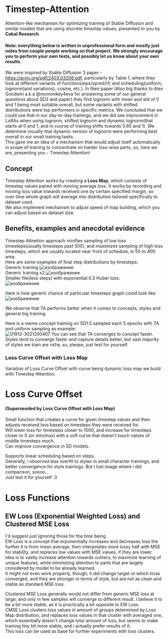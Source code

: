 # Timestep-Attention  
Attention-like mechanism for optimizing training of Stable Diffusion and similar models that are using discrete timestep values, presented to you by **Cabal Research**.  
  
#### Note: everything below is written in unprofessional form and mostly just notes from couple people working on that project. We strongly encourage you to perform your own tests, and possibly let us know about your own results.

We were inspired by Stable Diffusion 3 paper - https://arxiv.org/pdf/2403.03206.pdf, particularly by Table 1, where they look at different variants of functions(eps/vpred/rf) and scheduling(uniform, lognorm(and variations), cosine, etc.). In their paper (Also big thanks to Alex Goodwin a.k.a @mcmonkey4eva  for answering some of our general questions about SD3 and paper) they find lognorm with mean and std of 0 and 1 being most suitable overall, but some variants with shifted distributions were top performers in specific metrics. We concluded that we could use that in our day-to-day trainings, and we did see improvement in LoRAs when using lognorm, shifted lognorm and dynamic lognorm(that starts at 0 and 1, and in course of training shifts towards 0.65 and 1). We determine visually that dynamic version of lognorm were performing best overall in our small training tasks.  
This gave me an idea of a mechanism that would adjust itself automatically in scope of training to concentrate on harder loss-wise parts, so, here we are, presenting you - Timestep Attention!  
## Concept  
Timestep Attention works by creating a **Loss Map**, which consists of timestep values paired with moving average loss. It works by recording and moving loss value towards received one by certain specified margin, so over time whole graph will average into distribution tailored specifically to dataset used.  
We also implement mechanism to adjust speed of map building, which you can adjust based on dataset size.  
## Benefits, examples and anecdotal evidence  
Timestep Attnetion approach minifies sampling of low loss timesteps(usually timesteps past 500), and maximizes sampling of high loss timesteps, which are usually located near front of schedule, in 50 to 400 area.  
Here are some examples of final step distributions by timesteps:  
Generic training
![изображение](https://github.com/Anzhc/Timestep-Attention/assets/133806049/6288b32f-97b5-4869-b5dd-b0c21a36e19f)  
Generic training x2
![изображение](https://github.com/Anzhc/Timestep-Attention/assets/133806049/dc6c688a-5d98-41f3-a8fc-8625599f5de7)  
Smaller file(less steps) with exponential 0.3 Huber loss:  
![изображение](https://github.com/Anzhc/Timestep-Attention/assets/133806049/ab646c36-9802-4a02-a8c6-4fea56347bb5)  
  
Here is how generic chance of particular timesteps graph could look like:  
![изображение](https://github.com/Anzhc/Timestep-Attention/assets/133806049/c5368e3c-c074-45a9-a929-e49808f87618)  

We observe that TA performs better when it comes to concepts, styles and general big training.  

Here is a meme concept training on SD1.5 sampled each 5 epochs with TA and uniform sampling as example:  
![01912-3021200407](https://github.com/Anzhc/Timestep-Attention/assets/133806049/decf0a08-de7f-493e-ac0b-60780b65a37d)
You can see that TA converges to concept faster.  
Styles tend to converge faster and capture details better, but vast majority of styles we train are nsfw, so, please, just test for yourself.  
  
### Loss Curve Offset with Loss Map  
Variation of Loss Curve Offset with curve being dynamic loss map we build with Timestep Attention.  
  
# Loss Curve Offset  
#### (Superseeded by Loss Curve Offset with Loss Map)  
Small function that creates a curve for given timestep values and then adjusts received loss based on timesteps they were received for.  
Will lower loss for timesteps closer to 1000, and increase for timesteps closer to 0 (or min/max) with a soft curve that doesn't touch values of middle timesteps much.  
Can improve convergence in SD models.  
  
Supports linear scheduling based on steps.  
Generally, i observed less overfit to styles in small character trainings, and better convergence for style trainings. But i lost image where i did comparison, soooo...  
Just test it for yourself :3

# Loss Functions
## EW Loss (Exponential Weighted Loss) and Clustered MSE Loss  
I'd suggest just ignoring those for the time being.  
EW Loss is a concept that exponentially increases and decreases loss the further it is from mean average, then interpolates more lossy half with MSE for stability, and replaces low values with MSE values, if they are lower.  
Idea is to vastly increase attention towards outliers, to maximize learning of unique features, while minimizing attention to parts that are largely considered by model to be already learned.  
It might not even work properly, though, it did change target ot which loras converged, and they are stronger in terms of style, but are not as clean and stable as standard MSE loss.  
  
Clustered MSE Loss generally would not differ from generic MSE loss at large, and only in few samples will converge to different result. I believe it to be a bit more stable, as it is practically a bit opposite to EW Loss.  
CMSE Loss clusters loss values in amount of groups determined by Loss Map distribution, and replaces loss values in that cluster with averaged one, which essentially doesn't change total amount of loss, but seems to make training tiny bit more stable, and i actually prefer results of it.  
This loss can be used as base for further experiments with loss clusters.
